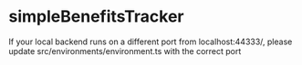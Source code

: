 # simpleBenefitsTracker

If your local backend runs on a different port from localhost:44333/, please update src/environments/environment.ts with the correct port